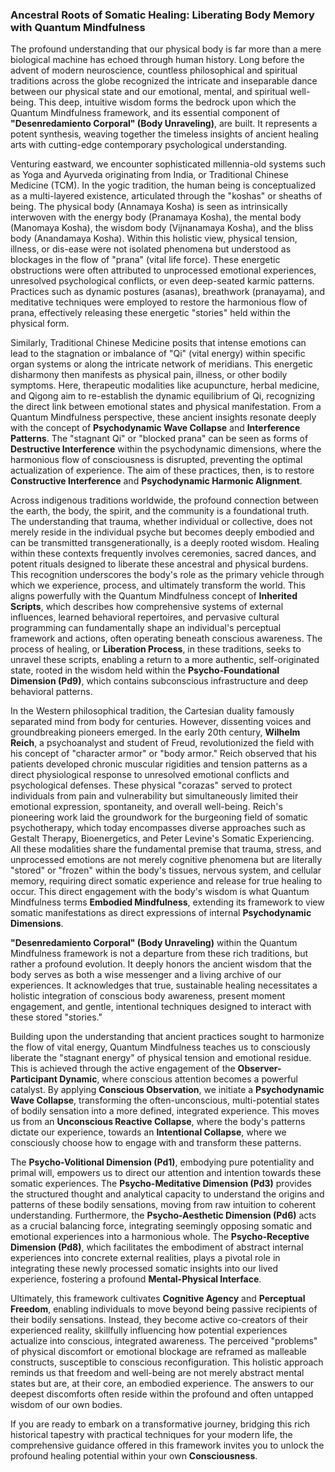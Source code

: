 ### Ancestral Roots of Somatic Healing: Liberating Body Memory with Quantum Mindfulness

The profound understanding that our physical body is far more than a mere biological machine has echoed through human history. Long before the advent of modern neuroscience, countless philosophical and spiritual traditions across the globe recognized the intricate and inseparable dance between our physical state and our emotional, mental, and spiritual well-being. This deep, intuitive wisdom forms the bedrock upon which the Quantum Mindfulness framework, and its essential component of **"Desenredamiento Corporal" (Body Unraveling)**, are built. It represents a potent synthesis, weaving together the timeless insights of ancient healing arts with cutting-edge contemporary psychological understanding.

Venturing eastward, we encounter sophisticated millennia-old systems such as Yoga and Ayurveda originating from India, or Traditional Chinese Medicine (TCM). In the yogic tradition, the human being is conceptualized as a multi-layered existence, articulated through the "koshas" or sheaths of being. The physical body (Annamaya Kosha) is seen as intrinsically interwoven with the energy body (Pranamaya Kosha), the mental body (Manomaya Kosha), the wisdom body (Vijnanamaya Kosha), and the bliss body (Anandamaya Kosha). Within this holistic view, physical tension, illness, or dis-ease were not isolated phenomena but understood as blockages in the flow of "prana" (vital life force). These energetic obstructions were often attributed to unprocessed emotional experiences, unresolved psychological conflicts, or even deep-seated karmic patterns. Practices such as dynamic postures (asanas), breathwork (pranayama), and meditative techniques were employed to restore the harmonious flow of prana, effectively releasing these energetic "stories" held within the physical form.

Similarly, Traditional Chinese Medicine posits that intense emotions can lead to the stagnation or imbalance of "Qi" (vital energy) within specific organ systems or along the intricate network of meridians. This energetic disharmony then manifests as physical pain, illness, or other bodily symptoms. Here, therapeutic modalities like acupuncture, herbal medicine, and Qigong aim to re-establish the dynamic equilibrium of Qi, recognizing the direct link between emotional states and physical manifestation. From a Quantum Mindfulness perspective, these ancient insights resonate deeply with the concept of **Psychodynamic Wave Collapse** and **Interference Patterns**. The "stagnant Qi" or "blocked prana" can be seen as forms of **Destructive Interference** within the psychodynamic dimensions, where the harmonious flow of consciousness is disrupted, preventing the optimal actualization of experience. The aim of these practices, then, is to restore **Constructive Interference** and **Psychodynamic Harmonic Alignment**.

Across indigenous traditions worldwide, the profound connection between the earth, the body, the spirit, and the community is a foundational truth. The understanding that trauma, whether individual or collective, does not merely reside in the individual psyche but becomes deeply embodied and can be transmitted transgenerationally, is a deeply rooted wisdom. Healing within these contexts frequently involves ceremonies, sacred dances, and potent rituals designed to liberate these ancestral and physical burdens. This recognition underscores the body's role as the primary vehicle through which we experience, process, and ultimately transform the world. This aligns powerfully with the Quantum Mindfulness concept of **Inherited Scripts**, which describes how comprehensive systems of external influences, learned behavioral repertoires, and pervasive cultural programming can fundamentally shape an individual's perceptual framework and actions, often operating beneath conscious awareness. The process of healing, or **Liberation Process**, in these traditions, seeks to unravel these scripts, enabling a return to a more authentic, self-originated state, rooted in the wisdom held within the **Psycho-Foundational Dimension (Pd9)**, which contains subconscious infrastructure and deep behavioral patterns.

In the Western philosophical tradition, the Cartesian duality famously separated mind from body for centuries. However, dissenting voices and groundbreaking pioneers emerged. In the early 20th century, **Wilhelm Reich**, a psychoanalyst and student of Freud, revolutionized the field with his concept of "character armor" or "body armor." Reich observed that his patients developed chronic muscular rigidities and tension patterns as a direct physiological response to unresolved emotional conflicts and psychological defenses. These physical "corazas" served to protect individuals from pain and vulnerability but simultaneously limited their emotional expression, spontaneity, and overall well-being. Reich's pioneering work laid the groundwork for the burgeoning field of somatic psychotherapy, which today encompasses diverse approaches such as Gestalt Therapy, Bioenergetics, and Peter Levine's Somatic Experiencing. All these modalities share the fundamental premise that trauma, stress, and unprocessed emotions are not merely cognitive phenomena but are literally "stored" or "frozen" within the body's tissues, nervous system, and cellular memory, requiring direct somatic experience and release for true healing to occur. This direct engagement with the body's wisdom is what Quantum Mindfulness terms **Embodied Mindfulness**, extending its framework to view somatic manifestations as direct expressions of internal **Psychodynamic Dimensions**.

**"Desenredamiento Corporal" (Body Unraveling)** within the Quantum Mindfulness framework is not a departure from these rich traditions, but rather a profound evolution. It deeply honors the ancient wisdom that the body serves as both a wise messenger and a living archive of our experiences. It acknowledges that true, sustainable healing necessitates a holistic integration of conscious body awareness, present moment engagement, and gentle, intentional techniques designed to interact with these stored "stories."

Building upon the understanding that ancient practices sought to harmonize the flow of vital energy, Quantum Mindfulness teaches us to consciously liberate the "stagnant energy" of physical tension and emotional residue. This is achieved through the active engagement of the **Observer-Participant Dynamic**, where conscious attention becomes a powerful catalyst. By applying **Conscious Observation**, we initiate a **Psychodynamic Wave Collapse**, transforming the often-unconscious, multi-potential states of bodily sensation into a more defined, integrated experience. This moves us from an **Unconscious Reactive Collapse**, where the body's patterns dictate our experience, towards an **Intentional Collapse**, where we consciously choose how to engage with and transform these patterns.

The **Psycho-Volitional Dimension (Pd1)**, embodying pure potentiality and primal will, empowers us to direct our attention and intention towards these somatic experiences. The **Psycho-Meditative Dimension (Pd3)** provides the structured thought and analytical capacity to understand the origins and patterns of these bodily sensations, moving from raw intuition to coherent understanding. Furthermore, the **Psycho-Aesthetic Dimension (Pd6)** acts as a crucial balancing force, integrating seemingly opposing somatic and emotional experiences into a harmonious whole. The **Psycho-Receptive Dimension (Pd8)**, which facilitates the embodiment of abstract internal experiences into concrete external realities, plays a pivotal role in integrating these newly processed somatic insights into our lived experience, fostering a profound **Mental-Physical Interface**.

Ultimately, this framework cultivates **Cognitive Agency** and **Perceptual Freedom**, enabling individuals to move beyond being passive recipients of their bodily sensations. Instead, they become active co-creators of their experienced reality, skillfully influencing how potential experiences actualize into conscious, integrated awareness. The perceived "problems" of physical discomfort or emotional blockage are reframed as malleable constructs, susceptible to conscious reconfiguration. This holistic approach reminds us that freedom and well-being are not merely abstract mental states but are, at their core, an embodied experience. The answers to our deepest discomforts often reside within the profound and often untapped wisdom of our own bodies.

If you are ready to embark on a transformative journey, bridging this rich historical tapestry with practical techniques for your modern life, the comprehensive guidance offered in this framework invites you to unlock the profound healing potential within your own **Consciousness**.